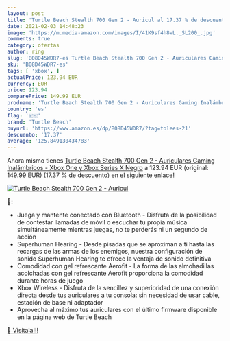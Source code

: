 ```yaml
---
layout: post
title: 'Turtle Beach Stealth 700 Gen 2 - Auricul al 17.37 % de descuento'
date: 2021-02-03 14:48:23
image: 'https://m.media-amazon.com/images/I/41K9sf4h8wL._SL200_.jpg'
comments: true
category: ofertas
author: ring
slug: 'B08D45WDR7-es Turtle Beach Stealth 700 Gen 2 - Auriculares Gaming...'
sku: 'B08D45WDR7-es'
tags: [ 'xbox', ]
actualPrice: 123.94 EUR
currency: EUR
price: 123.94
comparePrice: 149.99 EUR
prodname: 'Turtle Beach Stealth 700 Gen 2 - Auriculares Gaming Inalámbricos - Xbox One y Xbox Series X  Negro'
country: 'es'
flag: '🇪🇸'
brand: 'Turtle Beach'
buyurl: 'https://www.amazon.es/dp/B08D45WDR7/?tag=tolees-21'
descuento: '17.37'
average: '125.849130434783'
---
```


Ahora mismo tienes [Turtle Beach Stealth 700 Gen 2 - Auriculares Gaming Inalámbricos - Xbox One y Xbox Series X  Negro](https://www.amazon.es/dp/B08D45WDR7/?tag=tolees-21) a 123.94 EUR (original: 149.99 EUR) (17.37 %  de descuento) en el siguiente enlace!

[![Turtle Beach Stealth 700 Gen 2 - Auricul](https://m.media-amazon.com/images/I/41K9sf4h8wL._SL200_.jpg)](https://www.amazon.es/dp/B08D45WDR7/?tag=tolees-21)

🔎:

- Juega y mantente conectado con Bluetooth - Disfruta de la posibilidad de contestar llamadas de móvil o escuchar tu propia música simultáneamente mientras juegas, no te perderás ni un segundo de acción
- Superhuman Hearing - Desde pisadas que se aproximan a ti hasta las recargas de las armas de los enemigos, nuestra configuración de sonido Superhuman Hearing te ofrece la ventaja de sonido definitiva
- Comodidad con gel refrescante Aerofit - La forma de las almohadillas acolchadas con gel refrescante Aerofit proporciona la comodidad durante horas de juego
- Xbox Wireless - Disfruta de la sencillez y superioridad de una conexión directa desde tus auriculares a tu consola: sin necesidad de usar cable, estación de base ni adaptador
- Aprovecha al máximo tus auriculares con el último firmware disponible en la página web de Turtle Beach

[🛒 Visítala!!!](https://www.amazon.es/dp/B08D45WDR7/?tag=tolees-21)
